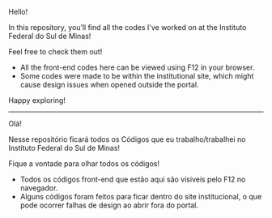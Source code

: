Hello! 

In this repository, you’ll find all the codes I've worked on at the Instituto Federal do Sul de Minas! 

Feel free to check them out!

* All the front-end codes here can be viewed using F12 in your browser.
* Some codes were made to be within the institutional site, which might cause design issues when opened outside the portal.

Happy exploring!

-------------------------------------------------------------------------------------------------------------------------------
Olá!

Nesse repositório ficará todos os Códigos que eu trabalho/trabalhei no Instituto Federal do Sul de Minas!

Fique a vontade para olhar todos os códigos!

* Todos os códigos front-end que estão aqui são visiveís pelo F12 no navegador.
* Alguns códigos foram feitos para ficar dentro do site institucional, o que pode ocorrer falhas de design ao abrir fora do portal.

